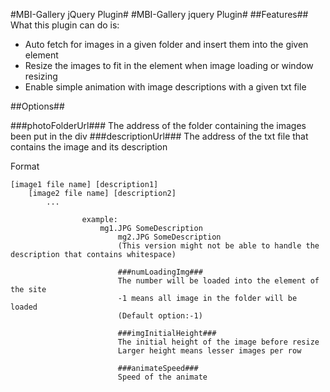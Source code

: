 #MBI-Gallery jQuery Plugin#
#MBI-Gallery jquery Plugin#
##Features##
What this plugin can do is:

* Auto fetch for images in a given folder and insert them into the given element
* Resize the images to fit in the element when image loading or window resizing
* Enable simple animation with image descriptions with a given txt file

##Options##

###photoFolderUrl###
The address of the folder containing the images been put in the div 
###descriptionUrl###
The address of the txt file that contains the image and its description

Format

    [image1 file name] [description1]
	    [image2 file name] [description2]
		    ...
			    
				    example:
					    mg1.JPG SomeDescription
						    mg2.JPG SomeDescription
							(This version might not be able to handle the description that contains whitespace)

							###numLoadingImg###
							The number will be loaded into the element of the site
							-1 means all image in the folder will be loaded
							(Default option:-1)

							###imgInitialHeight###
							The initial height of the image before resize
							Larger height means lesser images per row

							###animateSpeed###
							Speed of the animate
